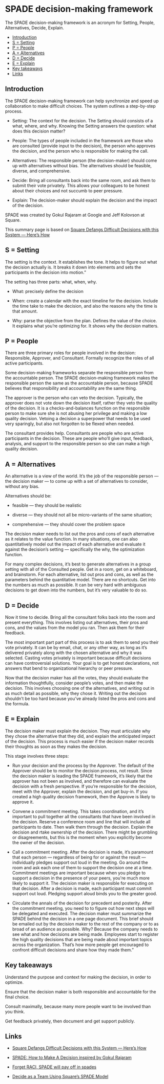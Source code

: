 # SPADE decision-making framework

The SPADE decision-making framework is an acronym for Setting, People, Alternatives, Decide, Explain. 

* [Introduction](#introduction)
* [S = Setting](#s-setting)
* [P = People](#p-people)
* [A = Alternatives](#a-alternatives)
* [D = Decide](#d-decide)
* [E = Explain](#e-explain)
* [Key takeaways](#key-takeaways)
* [Links](#links)


## Introduction

The SPADE decision-making framework can help synchronize and speed up collaboration to make difficult choices. The system outlines a step-by-step process.

* Setting: The context for the decision. The Setting should consists of a what, where, and why. Knowing the Setting answers the question: what does this decision matter?

* People: The types of people included in the framework are those who are consulted (provide input to the decision), the person who approves the decision, and the person who is responsible for making the call.

* Alternatives: The responsible person (the decision-maker) should come up with alternatives without bias. The alternatives should be feasible, diverse, and comprehensive.

* Decide: Bring all consultants back into the same room, and ask them to submit their vote privately. This allows your colleagues to be honest about their choices and not succumb to peer pressure.

* Explain: The decision-maker should explain the decision and the impact of the decision.

SPADE was created by Gokul Rajaram at Google and Jeff Kolovson at Square.

This summary page is based on [Square Defangs Difficult Decisions with this System — Here’s How](https://firstround.com/review/square-defangs-difficult-decisions-with-this-system-heres-how/)



## S = Setting

The setting is the context. It establishes the tone. It helps to figure out what the decision actually is. It breaks it down into elements and sets the participants in the decision into motion.” 

The setting has three parts: what, when, why.

* What: precisely define the decision

* When: create a calendar with the exact timeline for the decision. Include the time take to make the decision, and also the reasons why the time is that amount.

* Why: parse the objective from the plan. Defines the value of the choice. It explains what you’re optimizing for. It shows why the decision matters.

## P = People

There are three primary roles for people involved in the decision: Responsible, Approver, and Consultant. Formally recognize the roles of all active participants. 

Some decision-making frameworks separate the responsible person from the accountable person. The SPADE decision-making framework makes the responsible person the same as the accountable person, because SPADE believes that responsibility and accountability are the same thing.

The approver is the person who can veto the decision. Typically, the approver does not vote down the decision itself, rather they veto the quality of the decision. It is a checks-and-balances function on the responsible person to make sure she is not abusing her privilege and making a low quality decision. Vetoing a decision a superpower that needs to be used very sparingly, but also not forgotten to be flexed when needed.

The consultant provides help. Consultants are people who are active participants in the decision. These are people who’ll give input, feedback, analysis, and support to the responsible person so she can make a high quality decision.


## A = Alternatives

An alternative is a view of the world. It’s the job of the responsible person — the decision maker — to come up with a set of alternatives to consider, without any bias. 

Alternatives should be:

  * feasible — they should be realistic
  
  * diverse — they should not all be micro-variants of the same situation;
  
  * comprehensive — they should cover the problem space
  
The decision maker needs to list out the pros and cons of each alternative as it relates to the value function. In many situations, one can also quantitatively model out the impact of each alternative and evaluate it against the decision’s setting — specifically the why, the optimization function.

For many complex decisions, it’s best to generate alternatives in a group setting with all of the Consulted people. Get in a room, get on a whiteboard, and brainstorm. For each alternative, list out pros and cons, as well as the parameters behind the quantitative model. There are no shortcuts. Get into the numbers as much as possible. It can be very hard with ambiguous decisions to get down into the numbers, but it’s very valuable to do so.


## D = Decide

Now it time to decide. Bring all the consultant folks back into the room and present everything. This involves listing out alternatives, their pros and cons, and the values from the model you ran. Then ask them for their feedback.

The most important part part of this process is to ask them to send you their vote privately. It can be by email, chat, or any other way, as long as it’s delivered privately along with the chosen alternative and why it was selected. Casting votes privately is important because difficult decisions can have controversial solutions. Your goal is to get honest declarations, not answers that bend to organizational hierarchy or peer pressure.

Now that the decision maker has all the votes, they should evaluate the information thoughtfully, consider people’s votes, and then make the decision. This involves choosing one of the alternatives, and writing out in as much detail as possible, why they chose it. Writing out the decision shouldn’t be too hard because you’ve already listed the pros and cons and the formula.


## E = Explain

The decision maker must explain the decision. They must articulate why they chose the alternative that they did, and explain the anticipated impact of the decision. This process is much easier if the decision maker records their thoughts as soon as they makes the decision. 

This stage involves three steps:

* Run your decision and the process by the Approver. The default of the Approver should be to monitor the decision process, not result. Since the decision maker is leading the SPADE framework, it’s likely that the approver has not been as involved, and therefore can evaluate the decision with a fresh perspective. If you’re responsible for the decision, meet with the Approver, explain the decision, and get buy-in. If you created a high quality decision framework, then the Approve is likely to approve it.

* Convene a commitment meeting. This takes coordination, and it’s important to pull together all the consultants that have been involved in the decision. Reserve a conference room and line that will include all participants to date. Then walk them through the decision. Explain the decision and rtake ownership of the decision. There might be grumbling or disagreements, but this is the moment when you explicitly become the owner of the decision.

* Call a commitment meeting. After the decision is made, it’s paramount that each person — regardless of being for or against the result — individually pledges support out loud in the meeting. Go around the room and ask each one of them to support the decision one at a time. Commitment meetings are important because when you pledge to support a decision in the presence of your peers, you're much more likely to support it. The decision maker is responsible for executing on that decision. After a decision is made, each participant must commit support out loud. Pledging support aloud binds you to the greater good.

* Circulate the annals of the decision for precedent and posterity. After the commitment meeting, you need to to figure out how next steps will be delegated and executed. The decision maker must summarize the SPADE behind the decision in a one page document. This brief should be emailed out by the decision maker to the rest of the company or to as broad of an audience as possible. Why? Because the company needs to see what and how decisions are being made. Employees start to register the high quality decisions that are being made about important topics across the organization. That’s how more people get encouraged to confront difficult decisions and share how they made them.”


## Key takeaways

Understand the purpose and context for making the decision, in order to optimize.
  
Ensure that the decision maker is both responsible and accountable for the final choice.
  
Consult maximally, because many more people want to be involved than you think.
  
Get feedback privately, then document and get support publicly.


## Links

* [Square Defangs Difficult Decisions with this System — Here’s How](https://firstround.com/review/square-defangs-difficult-decisions-with-this-system-heres-how/)

* [SPADE: How to Make A Decision inspired by Gokul Rajaram](https://coda.io/t/SPADE-How-to-Make-A-Decision-inspired-by-Gokul-Rajaram_tdVf2rA_0PL)

* [Forget RACI, SPADE will pay off in spades](https://medium.com/org-hacking/forget-raci-spade-will-pay-off-in-spades-rajaram-1da6d1e9bfb5)

* [Decide as a Team Using Square’s SPADE Model](https://academy.nobl.io/use-squares-decision-making-model-to-move-forward-as-a-team/)

